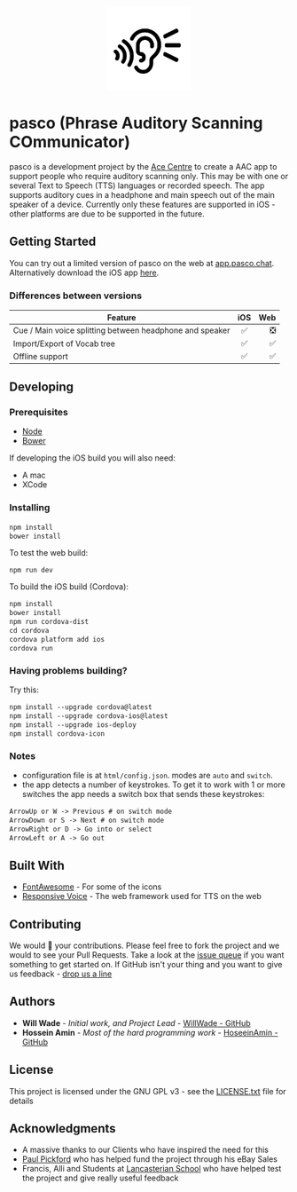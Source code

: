 <p align="center">
  <img src="https://github.com/AceCentre/pasco/raw/master/cordova/model/icon.png" width="150" alt="pasco icon">
</p>


# pasco (Phrase Auditory Scanning COmmunicator)

pasco is a development project by the [Ace Centre](https://acecentre.org.uk) to create a AAC app to support people who require auditory scanning only. This may be with one or several Text to Speech (TTS) languages or recorded speech. The app supports auditory cues in a headphone and main speech out of the main speaker of a device. Currently only these features are supported in iOS - other platforms are due to be supported in the future. 

## Getting Started

You can try out a limited version of pasco on the web at [app.pasco.chat](https://app.pasco.chat). Alternatively download the iOS app [here](https://itunes.apple.com/us/app/pasco/id1317265884?ls=1&mt=8). 


### Differences between versions


| Feature        | iOS           | Web  |
| ------------------------------------------------------------ |:----:| ----:|
| Cue / Main voice splitting between headphone and speaker     | ✅   |  ❎  |
| Import/Export of Vocab tree                                  | ✅   |  ✅  |
| Offline support                                              | ✅   |  ✅  |


## Developing 

### Prerequisites

* [Node](https://nodejs.org)
* [Bower](https://bower.io)

If developing the iOS build you will also need:

* A mac
* XCode 


### Installing

```
npm install
bower install
```

To test the web build: 
```
npm run dev
```

To build the iOS build (Cordova):

```
npm install 
bower install
npm run cordova-dist
cd cordova
cordova platform add ios
cordova run
```

### Having problems building?

Try this:

```
npm install --upgrade cordova@latest
npm install --upgrade cordova-ios@latest
npm install --upgrade ios-deploy
npm install cordova-icon 
```

### Notes

* configuration file is at `html/config.json`. modes are `auto` and `switch`.
* the app detects a number of keystrokes. To get it to work with 1 or more switches the app needs a switch box that sends these keystrokes:

```
ArrowUp or W -> Previous # on switch mode
ArrowDown or S -> Next # on switch mode
ArrowRight or D -> Go into or select
ArrowLeft or A -> Go out
```

## Built With

* [FontAwesome](http://fontawesome.com) - For some of the icons
* [Responsive Voice](https://responsivevoice.org/) - The web framework used for TTS on the web


## Contributing

We would 💛 your contributions. Please feel free to fork the project and we would to see your Pull Requests. Take a look at the [issue queue](https://github.com/acecentre/pasco/issues) if you want something to get started on. If GitHub isn't your thing and you want to give us feedback - [drop us a line](https://acecentre.org.uk/contact/)


## Authors

* **Will Wade** - *Initial work, and Project Lead* - [WillWade - GitHub](https://github.com/willwade)
* **Hossein Amin** - *Most of the hard programming work* - [HoseeinAmin - GitHub](https://github.com/hosseinamin)

## License

This project is licensed under the GNU GPL v3 - see the [LICENSE.txt](https://github.com/AceCentre/pasco/blob/master/LICENCE.txt) file for details

## Acknowledgments

* A massive thanks to our Clients who have inspired the need for this
* [Paul Pickford](https://www.youtube.com/watch?v=8lxpvI3lk8w&feature=youtu.be) who has helped fund the project through his eBay Sales 
* Francis, Alli and Students at [Lancasterian School](http://www.lancasterian.manchester.sch.uk) who have helped test the project and give really useful feedback  
